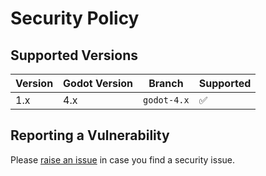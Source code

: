# Security Policy

## Supported Versions

| Version | Godot Version | Branch      | Supported          |
| ------- | ------------- | ----------- | ------------------ |
| 1.x     | 4.x           | `godot-4.x` | :white_check_mark: |

## Reporting a Vulnerability

Please [raise an issue](https://github.com/ninetailsrabbit/indie-blueprint-save/issues) in case you find a security issue.
